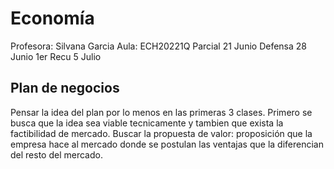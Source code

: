 # Economía
Profesora: Silvana Garcia
Aula: ECH20221Q
Parcial 21 Junio
Defensa 28 Junio
1er Recu 5 Julio

## Plan de negocios
Pensar la idea del plan por lo menos en las primeras 3 clases.
Primero se busca que la idea sea viable tecnicamente y tambien que exista la factibilidad de mercado.
Buscar la propuesta de valor: proposición que la empresa hace al mercado donde se postulan las ventajas que la diferencian del resto del mercado.